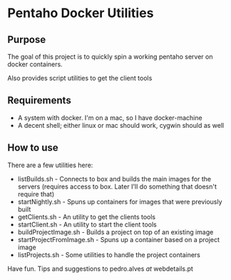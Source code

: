 
# Pentaho Docker Utilities

## Purpose

The goal of this project is to quickly spin a working pentaho server on docker
containers. 

Also provides script utilities to get the client tools


## Requirements

* A system with docker. I'm on a mac, so I have docker-machine
* A decent shell; either linux or mac should work, cygwin should as well

## How to use

There are a few utilities here: 

 * listBuilds.sh - Connects to box and builds the main images for the servers
	 (requires access to box. Later I'll do something that doesn't require that)
 * startNightly.sh - Spuns up containers for images that were previously built
 * getClients.sh - An utility to get the clients tools
 * startClient.sh - An utility to start the client tools
 * buildProjectImage.sh - Builds a project on top of an existing image
 * startProjectFromImage.sh - Spuns up a container based on a project image
 * listProjects.sh - Some utilities to handle the project containers


Have fun. Tips and suggestions to pedro.alves _at_ webdetails.pt


